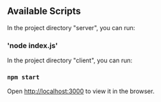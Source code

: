 
## Available Scripts

In the project directory "server", you can run: 

### 'node index.js'

In the project directory "client", you can run: 

### `npm start`


Open [http://localhost:3000](http://localhost:3000) to view it in the browser.





